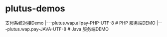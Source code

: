 # plutus-demos
支付系统对接Demo
|---plutus.wap.alipay-PHP-UTF-8  # PHP 服务端DEMO
|---plutus.wap.pay-JAVA-UTF-8  # Java 服务端DEMO
